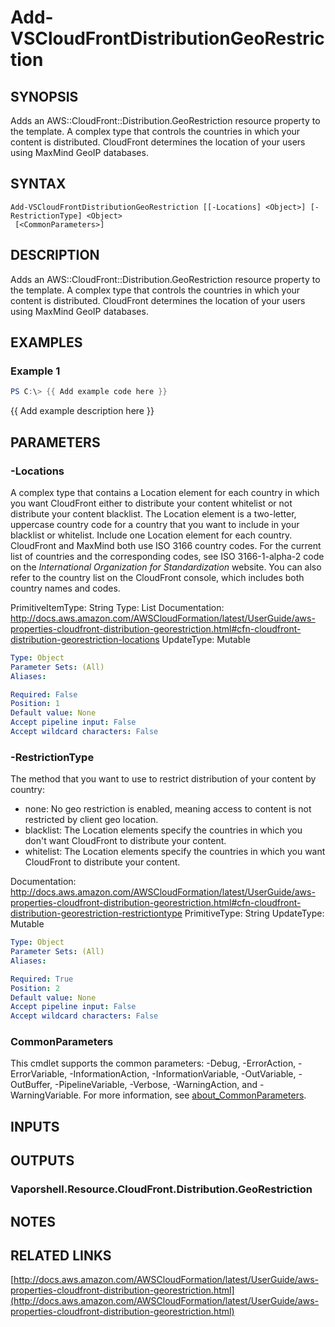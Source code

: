 # Add-VSCloudFrontDistributionGeoRestriction

## SYNOPSIS
Adds an AWS::CloudFront::Distribution.GeoRestriction resource property to the template.
A complex type that controls the countries in which your content is distributed.
CloudFront determines the location of your users using MaxMind GeoIP databases.

## SYNTAX

```
Add-VSCloudFrontDistributionGeoRestriction [[-Locations] <Object>] [-RestrictionType] <Object>
 [<CommonParameters>]
```

## DESCRIPTION
Adds an AWS::CloudFront::Distribution.GeoRestriction resource property to the template.
A complex type that controls the countries in which your content is distributed.
CloudFront determines the location of your users using MaxMind GeoIP databases.

## EXAMPLES

### Example 1
```powershell
PS C:\> {{ Add example code here }}
```

{{ Add example description here }}

## PARAMETERS

### -Locations
A complex type that contains a Location element for each country in which you want CloudFront either to distribute your content whitelist or not distribute your content blacklist.
The Location element is a two-letter, uppercase country code for a country that you want to include in your blacklist or whitelist.
Include one Location element for each country.
CloudFront and MaxMind both use ISO 3166 country codes.
For the current list of countries and the corresponding codes, see ISO 3166-1-alpha-2 code on the *International Organization for Standardization* website.
You can also refer to the country list on the CloudFront console, which includes both country names and codes.

PrimitiveItemType: String
Type: List
Documentation: http://docs.aws.amazon.com/AWSCloudFormation/latest/UserGuide/aws-properties-cloudfront-distribution-georestriction.html#cfn-cloudfront-distribution-georestriction-locations
UpdateType: Mutable

```yaml
Type: Object
Parameter Sets: (All)
Aliases:

Required: False
Position: 1
Default value: None
Accept pipeline input: False
Accept wildcard characters: False
```

### -RestrictionType
The method that you want to use to restrict distribution of your content by country:
+  none: No geo restriction is enabled, meaning access to content is not restricted by client geo location.
+  blacklist: The Location elements specify the countries in which you don't want CloudFront to distribute your content.
+  whitelist: The Location elements specify the countries in which you want CloudFront to distribute your content.

Documentation: http://docs.aws.amazon.com/AWSCloudFormation/latest/UserGuide/aws-properties-cloudfront-distribution-georestriction.html#cfn-cloudfront-distribution-georestriction-restrictiontype
PrimitiveType: String
UpdateType: Mutable

```yaml
Type: Object
Parameter Sets: (All)
Aliases:

Required: True
Position: 2
Default value: None
Accept pipeline input: False
Accept wildcard characters: False
```

### CommonParameters
This cmdlet supports the common parameters: -Debug, -ErrorAction, -ErrorVariable, -InformationAction, -InformationVariable, -OutVariable, -OutBuffer, -PipelineVariable, -Verbose, -WarningAction, and -WarningVariable. For more information, see [about_CommonParameters](http://go.microsoft.com/fwlink/?LinkID=113216).

## INPUTS

## OUTPUTS

### Vaporshell.Resource.CloudFront.Distribution.GeoRestriction
## NOTES

## RELATED LINKS

[http://docs.aws.amazon.com/AWSCloudFormation/latest/UserGuide/aws-properties-cloudfront-distribution-georestriction.html](http://docs.aws.amazon.com/AWSCloudFormation/latest/UserGuide/aws-properties-cloudfront-distribution-georestriction.html)

